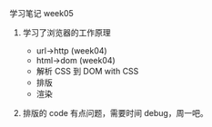 学习笔记 week05

1. 学习了浏览器的工作原理

   - url->http (week04)
   - html->dom (week04)
   - 解析 CSS 到 DOM with CSS
   - 排版
   - 渲染

2. 排版的 code 有点问题，需要时间 debug，周一吧。

